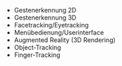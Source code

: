   * Gestenerkennung 2D
  * Gestenerkennung 3D
  * Facetracking/Eyetracking
  * Menübedienung/Userinterface
  * Augmented Reality (3D Rendering)
  * Object-Tracking
  * Finger-Tracking